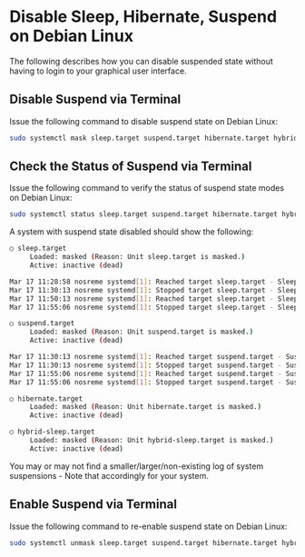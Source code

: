 # Disable Sleep, Hibernate, Suspend on Debian Linux

The following describes how you can disable suspended state without having to login to your graphical user interface.

## Disable Suspend via Terminal

Issue the following command to disable suspend state on Debian Linux:

```bash
sudo systemctl mask sleep.target suspend.target hibernate.target hybrid-sleep.target
```

## Check the Status of Suspend via Terminal

Issue the following command to verify the status of suspend state modes on Debian Linux:

```bash
sudo systemctl status sleep.target suspend.target hibernate.target hybrid-sleep.target
```

A system with suspend state disabled should show the following:

```bash
○ sleep.target
     Loaded: masked (Reason: Unit sleep.target is masked.)
     Active: inactive (dead)

Mar 17 11:28:58 nosreme systemd[1]: Reached target sleep.target - Sleep.
Mar 17 11:30:13 nosreme systemd[1]: Stopped target sleep.target - Sleep.
Mar 17 11:50:13 nosreme systemd[1]: Reached target sleep.target - Sleep.
Mar 17 11:55:06 nosreme systemd[1]: Stopped target sleep.target - Sleep.

○ suspend.target
     Loaded: masked (Reason: Unit suspend.target is masked.)
     Active: inactive (dead)

Mar 17 11:30:13 nosreme systemd[1]: Reached target suspend.target - Suspend.
Mar 17 11:30:13 nosreme systemd[1]: Stopped target suspend.target - Suspend.
Mar 17 11:55:06 nosreme systemd[1]: Reached target suspend.target - Suspend.
Mar 17 11:55:06 nosreme systemd[1]: Stopped target suspend.target - Suspend.

○ hibernate.target
     Loaded: masked (Reason: Unit hibernate.target is masked.)
     Active: inactive (dead)

○ hybrid-sleep.target
     Loaded: masked (Reason: Unit hybrid-sleep.target is masked.)
     Active: inactive (dead)
```

You may or may not find a smaller/larger/non-existing log of system suspensions - Note that accordingly for your system.

## Enable Suspend via Terminal
Issue the following command to re-enable suspend state on Debian Linux:

```bash
sudo systemctl unmask sleep.target suspend.target hibernate.target hybrid-sleep.target
```